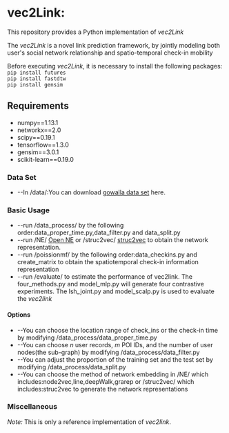 # vec2Link:

This repository provides a Python implementation of *vec2Link*

The *vec2Link* is a novel link prediction framework, by jointly modeling both user's social network relationship and spatio-temporal check-in mobility

Before executing *vec2Link*, it is necessary to install the following packages:
<br/>
``pip install futures``
<br/>
``pip install fastdtw``
<br/>
``pip install gensim``

## Requirements

-  numpy==1.13.1
-  networkx==2.0
-  scipy==0.19.1
-  tensorflow==1.3.0
-  gensim==3.0.1
-  scikit-learn==0.19.0

### Data Set
- --In /data/:You can download [gowalla data set](http://snap.stanford.edu/data/loc-gowalla.html) here.

### Basic Usage

- --run /data_process/ by the following order:data_proper_time.py,data_filter.py and data_split.py
- --run /NE/ [Open NE](https://github.com/thunlp/OpenNE) or /struc2vec/ [struc2vec](https://github.com/leoribeiro/struc2vec) to obtain the network representation.
- --run /poissionmf/ by the following order:data_checkins.py and create_matrix to obtain the spatiotemporal check-in information representation
- --run /evaluate/ to estimate the performance of vec2link. The four_methods.py and model_mlp.py will generate four contrastive experiments. The lsh_joint.py and model_scalp.py is used to evaluate the *vec2link*

#### Options

- --You can choose the location range of check_ins or the check-in time by modifying /data_process/data_proper_time.py
- --You can choose *n* user records, *m* POI IDs, and the number of user nodes(the sub-graph) by modifying /data_process/data_filter.py
- --You can adjust the proportion of the training set and the test set by modifying /data_process/data_split.py
- --You can choose the method of network embedding in /NE/ which includes:node2vec,line,deepWalk,grarep or /struc2vec/ which includes:struc2vec to generate the network representations

### Miscellaneous

*Note:* This is only a reference implementation of *vec2link*.
